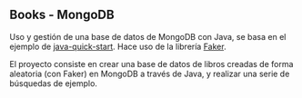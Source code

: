 Books - MongoDB
---
Uso y gestión de una base de datos de MongoDB con Java, se basa en el ejemplo de [java-quick-start](https://github.com/mongodb-developer/java-quick-start).
Hace uso de la librería  [Faker](https://github.com/DiUS/java-faker).

El proyecto consiste en crear una base de datos de libros creadas de forma aleatoria (con Faker) en MongoDB a través de Java, y realizar una serie de búsquedas de ejemplo.
